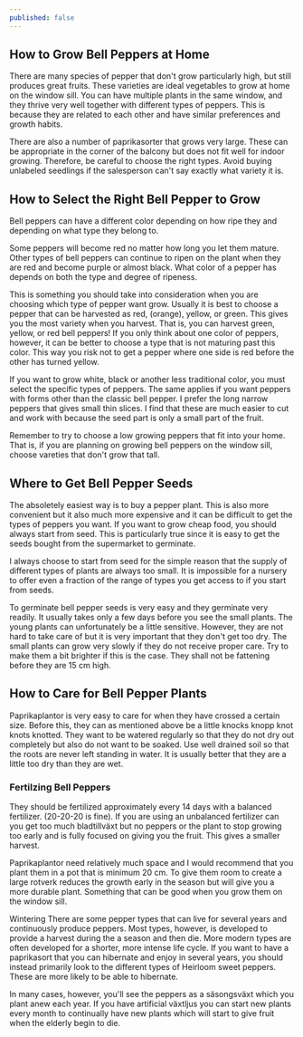```yaml
---
published: false
---
```

## How to Grow Bell Peppers at Home
There are many species of pepper that don't grow particularly high, but still produces great fruits. These varieties are ideal vegetables to grow at home on the window sill. You can have multiple plants in the same window, and they thrive very well together with different types of peppers. This is because they are related to each other and have similar preferences and growth habits.

There are also a number of paprikasorter that grows very large. These can be appropriate in the corner of the balcony but does not fit well for indoor growing. Therefore, be careful to choose the right types. Avoid buying unlabeled seedlings if the salesperson can't say exactly what variety it is.

## How to Select the Right Bell Pepper to Grow
Bell peppers can have a different color depending on how ripe they and depending on what type they belong to. 

Some peppers will become red no matter how long you let them mature. Other types of bell peppers can continue to ripen on the plant when they are red and become purple or almost black. What color of a pepper has depends on both the type and degree of ripeness.

This is something you should take into consideration when you are choosing which type of pepper want grow. Usually it is best to choose a pepper that can be harvested as red, (orange), yellow, or green. This gives you the most variety when you harvest. That is, you can harvest green, yellow, or red bell peppers! If you only think about one color of peppers, however, it can be better to choose a type that is not maturing past this color. This way you risk not to get a pepper where one side is red before the other has turned yellow.

If you want to grow white, black or another less traditional color, you must select the specific types of peppers. The same applies if you want peppers with forms other than the classic bell pepper. I prefer the long narrow peppers that gives small thin slices. I find that these are much easier to cut and work with because the seed part is only a small part of the fruit.

Remember to try to choose a low growing peppers that fit into your home. That is, if you are planning on growing bell peppers on the window sill, choose vareties that don't grow that tall.

## Where to Get Bell Pepper Seeds
The absoletely easiest way is to buy a pepper plant. This is also more convenient but it also much more expensive and it can be difficult to get the types of peppers you want. If you want to grow cheap food, you should always start from seed. This is particularly true since it is easy to get the seeds bought from the supermarket to germinate.

I always choose to start from seed for the simple reason that the supply of different types of plants are always too small. It is impossible for a nursery to offer even a fraction of the range of types you get access to if you start from seeds.

To germinate bell pepper seeds is very easy and they germinate very readily. It usually takes only a few days before you see the small plants. The young plants can unfortunately be a little sensitive. However, they are not hard to take care of but it is very important that they don't get too dry. The small plants can grow very slowly if they do not receive proper care. Try to make them a bit brighter if this is the case. They shall not be fattening before they are 15 cm high.

## How to Care for Bell Pepper Plants
Paprikaplantor is very easy to care for when they have crossed a certain size. Before this, they can as mentioned above be a little knocks knopp knot knots knotted. They want to be watered regularly so that they do not dry out completely but also do not want to be soaked. Use well drained soil so that the roots are never left standing in water. It is usually better that they are a little too dry than they are wet.

### Fertilzing Bell Peppers
They should be fertilized approximately every 14 days with a balanced fertilizer. (20-20-20 is fine). If you are using an unbalanced fertilizer can you get too much bladtillväxt but no peppers or the plant to stop growing too early and is fully focused on giving you the fruit. This gives a smaller harvest.

Paprikaplantor need relatively much space and I would recommend that you plant them in a pot that is minimum 20 cm. To give them room to create a large rotverk reduces the growth early in the season but will give you a more durable plant. Something that can be good when you grow them on the window sill.

Wintering
There are some pepper types that can live for several years and continuously produce peppers. Most types, however, is developed to provide a harvest during the a season and then die. More modern types are often developed for a shorter, more intense life cycle. If you want to have a paprikasort that you can hibernate and enjoy in several years, you should instead primarily look to the different types of Heirloom sweet peppers. These are more likely to be able to hibernate.

In many cases, however, you'll see the peppers as a säsongsväxt which you plant anew each year. If you have artificial växtljus you can start new plants every month to continually have new plants which will start to give fruit when the elderly begin to die.
